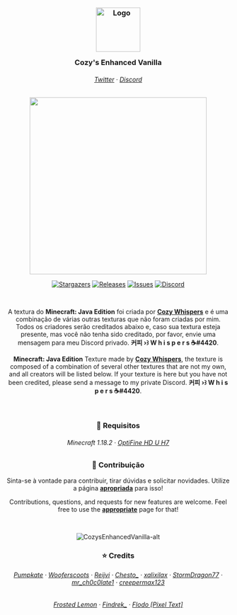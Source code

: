 <h3 align="center">
	<img src="https://media.discordapp.net/attachments/1042553603879080016/1089335602677285024/CozyImage2.png" width="100" alt="Logo"/><br/>
	<img src="https://i.imgur.com/a97tdtX.png" height="30" width="0px"/>
	Cozy's Enhanced Vanilla
	<img src="https://i.imgur.com/a97tdtX.png" height="30" width="0px"/>
</h3>

<h6 align="center">
  <a href="https://twitter.com/https_whispers">Twitter</a>
  ·
  <a href="https://discord.gg/fDqbN4krCB">Discord</a>
</h6>

<p align="center">
  <img src="https://i.imgur.com/2ZHhPj1.png" width="400" />
</p>

<p align="center">
	<a href="https://github.com/CozyWhispers/CozysEnhancedVanilla/stargazers">
		<img alt="Stargazers" src="https://img.shields.io/github/stars/kaffeerealms?style=for-the-badge&logo=starship&color=C9CBFF&logoColor=D9E0EE&labelColor=302D41"></a>
	<a href="https://github.com/CozyWhispers/CozysEnhancedVanilla/releases/latest">
		<img alt="Releases" src="https://img.shields.io/github/release/CozyWhispers/CozysEnhancedVanilla.svg?style=for-the-badge&logo=github&color=F2CDCD&logoColor=D9E0EE&labelColor=302D41"/></a>
	<a href="https://github.com/CozyWhispers/CozysEnhancedVanilla/issues">
		<img alt="Issues" src="https://img.shields.io/github/issues/CozyWhispers/CozysEnhancedVanilla?style=for-the-badge&logo=gitbook&color=B5E8E0&logoColor=D9E0EE&labelColor=302D41"></a>
	<a href="https://discord.gg/fDqbN4krCB">
		<img alt="Discord" src="https://img.shields.io/discord/1089297487195549787?style=for-the-badge&logo=discord&color=DDB6F2&logoColor=D9E0EE&labelColor=302D41"></a>
</p>

&nbsp;

<p align="center">
A textura do <b>Minecraft: Java Edition</b> foi criada por <a href="https://github.com/CozyWhispers"><b>Cozy Whispers</b></a> e é uma combinação de várias outras texturas que não foram criadas por mim. Todos os criadores serão creditados abaixo e, caso sua textura esteja presente, mas você não tenha sido creditado, por favor, envie uma mensagem para meu Discord privado. <b>커피 ›꒱ W h i s p e r s ☕#4420</b>.
</p>

<p align="center">
<b>Minecraft: Java Edition</b> Texture made by <a href="https://github.com/CozyWhispers"><b>Cozy Whispers</b></a>, the texture is composed of a combination of several other textures that are not my own, and all creators will be listed below. If your texture is here but you have not been credited, please send a message to my private Discord. <b>커피 ›꒱ W h i s p e r s ☕#4420</b>.
</p>

&nbsp;

<h3 align="center">
📃 Requisitos
</h3>

<h6 align="center">
  <a>Minecraft 1.18.2</a>
  ·
  <a href="https://optifine.net/adloadx?f=OptiFine_1.18.2_HD_U_H7.jar">OptiFine HD U H7</a>
</h6>

<h3 align="center">
🤝 Contribuição
</h3>

<p align="center">
Sinta-se à vontade para contribuir, tirar dúvidas e solicitar novidades. Utilize a página <a href="https://github.com/CozyWhispers/CozysEnhancedVanilla/issues"><b>apropriada</b></a> para isso!
</p>

<p align="center">
Contributions, questions, and requests for new features are welcome. Feel free to use the <a href="https://github.com/CozyWhispers/CozysEnhancedVanilla/issues"><b>appropriate</b></a> page for that!
</p>

&nbsp;

<p align="center">
<img src="https://media.discordapp.net/attachments/1042553603879080016/1089339438959710259/Cozy.png" alt="CozysEnhancedVanilla-alt"/>
</p>

<h3 align="center">
⭐️ Credits
</h3>

<h6 align="center">
  <a href="www.planetminecraft.com/member/pumpkate/">Pumpkate</a>
  ·
  <a href="https://www.planetminecraft.com/member/wooferscoots/">Wooferscoots</a>
  ·
  <a href="https://www.planetminecraft.com/member/reijvi/">Reijvi</a>
  ·
  <a href="https://www.planetminecraft.com/member/chesto_/">Chesto_</a>
  ·
  <a href="https://www.planetminecraft.com/member/xalixilax/">xalixilax</a>
  ·
  <a href="https://www.planetminecraft.com/member/stormdragon77/">StormDragon77</a>
  ·
  <a href="https://www.curseforge.com/members/mr_ch0c0late1/projects">mr_ch0c0late1</a>
  ·
  <a href="https://www.planetminecraft.com/member/creepermax123/">creepermax123</a>
</h6>
<h6 align="center">
  <a href="https://www.planetminecraft.com/member/frosted_lemon/">Frosted Lemon</a>
  ·
  <a href="https://www.curseforge.com/members/findrek_/projects">Findrek_</a>
  ·
  <a href="https://twitter.com/FlodotelitoKifo/">Flodo [Pixel Text]</a>
</h6>
